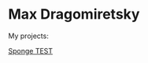 # Max Dragomiretsky
My projects:

[Sponge TEST](https://maxdragomir.github.io/dist/index.html 'Test work')
